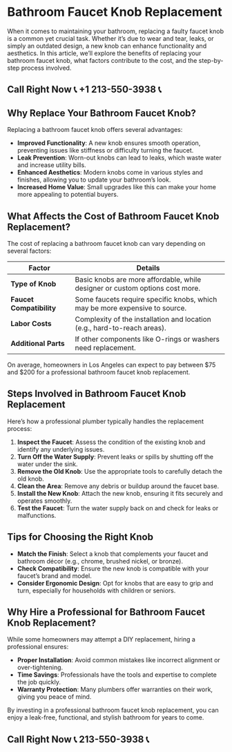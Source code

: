 # Bathroom Faucet Knob Replacement  

When it comes to maintaining your bathroom, replacing a faulty faucet knob is a common yet crucial task. Whether it’s due to wear and tear, leaks, or simply an outdated design, a new knob can enhance functionality and aesthetics. In this article, we’ll explore the benefits of replacing your bathroom faucet knob, what factors contribute to the cost, and the step-by-step process involved.  

## Call Right Now 📞 +1 213-550-3938 📞

## Why Replace Your Bathroom Faucet Knob?  

Replacing a bathroom faucet knob offers several advantages:  

- **Improved Functionality**: A new knob ensures smooth operation, preventing issues like stiffness or difficulty turning the faucet.  
- **Leak Prevention**: Worn-out knobs can lead to leaks, which waste water and increase utility bills.  
- **Enhanced Aesthetics**: Modern knobs come in various styles and finishes, allowing you to update your bathroom’s look.  
- **Increased Home Value**: Small upgrades like this can make your home more appealing to potential buyers.  

## What Affects the Cost of Bathroom Faucet Knob Replacement?  

The cost of replacing a bathroom faucet knob can vary depending on several factors:  

| **Factor**               | **Details**                                                                 |  
|---------------------------|-----------------------------------------------------------------------------|  
| **Type of Knob**          | Basic knobs are more affordable, while designer or custom options cost more. |  
| **Faucet Compatibility**  | Some faucets require specific knobs, which may be more expensive to source.  |  
| **Labor Costs**           | Complexity of the installation and location (e.g., hard-to-reach areas).    |  
| **Additional Parts**      | If other components like O-rings or washers need replacement.              |  

On average, homeowners in Los Angeles can expect to pay between $75 and $200 for a professional bathroom faucet knob replacement.  

## Steps Involved in Bathroom Faucet Knob Replacement  

Here’s how a professional plumber typically handles the replacement process:  

1. **Inspect the Faucet**: Assess the condition of the existing knob and identify any underlying issues.  
2. **Turn Off the Water Supply**: Prevent leaks or spills by shutting off the water under the sink.  
3. **Remove the Old Knob**: Use the appropriate tools to carefully detach the old knob.  
4. **Clean the Area**: Remove any debris or buildup around the faucet base.  
5. **Install the New Knob**: Attach the new knob, ensuring it fits securely and operates smoothly.  
6. **Test the Faucet**: Turn the water supply back on and check for leaks or malfunctions.  

## Tips for Choosing the Right Knob  

- **Match the Finish**: Select a knob that complements your faucet and bathroom décor (e.g., chrome, brushed nickel, or bronze).  
- **Check Compatibility**: Ensure the new knob is compatible with your faucet’s brand and model.  
- **Consider Ergonomic Design**: Opt for knobs that are easy to grip and turn, especially for households with children or seniors.  

## Why Hire a Professional for Bathroom Faucet Knob Replacement?  

While some homeowners may attempt a DIY replacement, hiring a professional ensures:  

- **Proper Installation**: Avoid common mistakes like incorrect alignment or over-tightening.  
- **Time Savings**: Professionals have the tools and expertise to complete the job quickly.  
- **Warranty Protection**: Many plumbers offer warranties on their work, giving you peace of mind.  

By investing in a professional bathroom faucet knob replacement, you can enjoy a leak-free, functional, and stylish bathroom for years to come.
## Call Right Now 📞 213-550-3938 📞